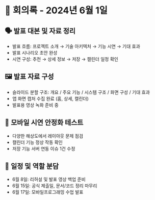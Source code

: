 # 📅 회의록 - 2024년 6월 1일

## 🗣 발표 대본 및 자료 정리
- 발표 흐름: 프로젝트 소개 → 기술 아키텍처 → 기능 시연 → 기대 효과
- 발표 시나리오 초안 완성
- 시연 구성: 추천 → 상세 정보 → 저장 → 캘린더 일정 확인

## 🖼 발표 자료 구성
- 슬라이드 분할 구조: 개요 / 주요 기능 / 시스템 구조 / 화면 구성 / 기대 효과
- 앱 화면 캡처 수집 완료 (홈, 상세, 캘린더)
- 발표용 영상 녹화 준비 중

## 🧪 모바일 시연 안정화 테스트
- 다양한 해상도에서 레이아웃 문제 점검
- 캘린더 기능 정상 작동 확인
- 저장 기능 서버 연동 이슈 1건 수정

## 📝 일정 및 역할 분담
- 6월 8일: 리허설 및 발표 영상 백업 준비
- 6월 15일: 공식 제출일, 문서/코드 정리 마무리
- 6월 17일: 모바일프로그래밍 수업 발표
